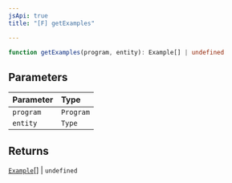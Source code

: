 ```yaml
---
jsApi: true
title: "[F] getExamples"

---
```

```ts
function getExamples(program, entity): Example[] | undefined
```

## Parameters

| Parameter | Type |
| :------ | :------ |
| `program` | `Program` |
| `entity` | `Type` |

## Returns

[`Example`](../interfaces/Example.md)[] \| `undefined`

